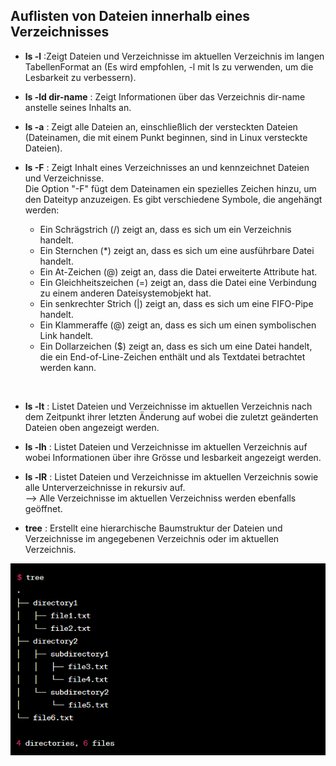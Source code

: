 ## Auflisten von Dateien innerhalb eines Verzeichnisses

* **ls -l** :Zeigt Dateien und Verzeichnisse im aktuellen Verzeichnis im langen TabellenFormat an (Es wird empfohlen, -l mit ls zu verwenden, um die Lesbarkeit zu verbessern).
* **ls -ld dir-name** : Zeigt Informationen über das Verzeichnis dir-name anstelle seines Inhalts an.
* **ls -a** : Zeigt alle Dateien an, einschließlich der versteckten Dateien (Dateinamen, die mit einem Punkt beginnen, sind in Linux versteckte Dateien).
* **ls -F** : Zeigt Inhalt eines Verzeichnisses an und kennzeichnet Dateien und Verzeichnisse. <br>
Die Option "-F" fügt dem Dateinamen ein spezielles Zeichen hinzu, um den Dateityp anzuzeigen. Es gibt verschiedene Symbole, die angehängt werden: <br>

    * Ein Schrägstrich (/) zeigt an, dass es sich um ein Verzeichnis handelt.
    * Ein Sternchen (*) zeigt an, dass es sich um eine ausführbare Datei handelt.
    * Ein At-Zeichen (@) zeigt an, dass die Datei erweiterte Attribute hat.
    * Ein Gleichheitszeichen (=) zeigt an, dass die Datei eine Verbindung zu einem anderen Dateisystemobjekt hat.
    * Ein senkrechter Strich (|) zeigt an, dass es sich um eine FIFO-Pipe handelt.
    * Ein Klammeraffe (@) zeigt an, dass es sich um einen symbolischen Link handelt.
    * Ein Dollarzeichen ($) zeigt an, dass es sich um eine Datei handelt, die ein End-of-Line-Zeichen enthält und als Textdatei betrachtet werden kann. 

<br>

* **ls -lt** : Listet Dateien und Verzeichnisse im aktuellen Verzeichnis nach dem Zeitpunkt ihrer letzten Änderung auf wobei die zuletzt geänderten Dateien oben angezeigt werden.

* **ls -lh** : Listet Dateien und Verzeichnisse im aktuellen Verzeichnis auf wobei Informationen über ihre Grösse und lesbarkeit angezeigt werden.

* **ls -lR** : Listet Dateien und Verzeichnisse im aktuellen Verzeichnis sowie alle Unterverzeichnisse in rekursiv auf.<br> --> Alle Verzeichnisse im aktuellen Verzeichniss werden ebenfalls geöffnet.

* **tree** : Erstellt eine hierarchische Baumstruktur der Dateien und Verzeichnisse im angegebenen Verzeichnis oder im aktuellen Verzeichnis.

![tree Befehl](tree.PNG)
